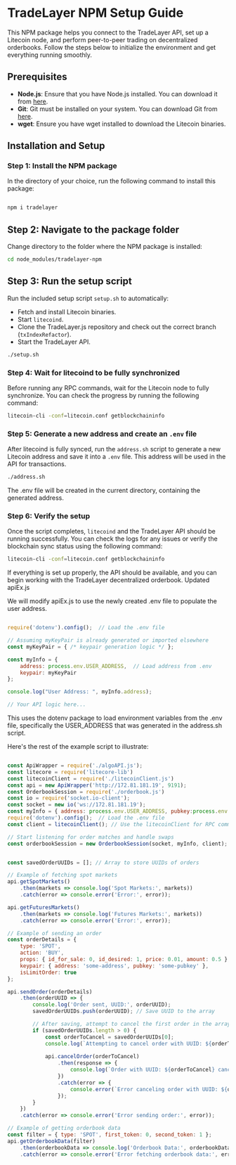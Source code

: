# TradeLayer NPM Setup Guide

This NPM package helps you connect to the TradeLayer API, set up a Litecoin node, and perform peer-to-peer trading on decentralized orderbooks. Follow the steps below to initialize the environment and get everything running smoothly.

## Prerequisites

- **Node.js**: Ensure that you have Node.js installed. You can download it from [here](https://nodejs.org/).
- **Git**: Git must be installed on your system. You can download Git from [here](https://git-scm.com/).
- **wget**: Ensure you have wget installed to download the Litecoin binaries.

## Installation and Setup

### Step 1: Install the NPM package

In the directory of your choice, run the following command to install this package:

```bash

npm i tradelayer
```
## Step 2: Navigate to the package folder

Change directory to the folder where the NPM package is installed:

```bash
cd node_modules/tradelayer-npm
```
## Step 3: Run the setup script

Run the included setup script `setup.sh` to automatically:

- Fetch and install Litecoin binaries.
- Start `litecoind`.
- Clone the TradeLayer.js repository and check out the correct branch (`txIndexRefactor`).
- Start the TradeLayer API.

```bash
./setup.sh
```
### Step 4: Wait for litecoind to be fully synchronized

Before running any RPC commands, wait for the Litecoin node to fully synchronize. You can check the progress by running the following command:

```bash
litecoin-cli -conf=litecoin.conf getblockchaininfo
```
### Step 5: Generate a new address and create an `.env` file

After litecoind is fully synced, run the `address.sh` script to generate a new Litecoin address and save it into a `.env` file. This address will be used in the API for transactions.

```bash
./address.sh
```
The .env file will be created in the current directory, containing the generated address.

### Step 6: Verify the setup

Once the script completes, `litecoind` and the TradeLayer API should be running successfully. You can check the logs for any issues or verify the blockchain sync status using the following command:

```bash
litecoin-cli -conf=litecoin.conf getblockchaininfo
```

If everything is set up properly, the API should be available, and you can begin working with the TradeLayer decentralized orderbook.
Updated apiEx.js

We will modify apiEx.js to use the newly created .env file to populate the user address.

```js

require('dotenv').config();  // Load the .env file

// Assuming myKeyPair is already generated or imported elsewhere
const myKeyPair = { /* keypair generation logic */ };

const myInfo = { 
    address: process.env.USER_ADDRESS,  // Load address from .env
    keypair: myKeyPair 
};

console.log("User Address: ", myInfo.address);

// Your API logic here...
```
This uses the dotenv package to load environment variables from the .env file, specifically the USER_ADDRESS that was generated in the address.sh script.

Here's the rest of the example script to illustrate:


```js

const ApiWrapper = require('./algoAPI.js');
const litecore = require('litecore-lib')
const litecoinClient = require('./litecoinClient.js')
const api = new ApiWrapper('http://172.81.181.19', 9191);
const OrderbookSession = require('./orderbook.js')
const io = require('socket.io-client');
const socket = new io('ws://172.81.181.19');
const myInfo = { address: process.env.USER_ADDRESS, pubkey:process.env.USER_PUBKEY}
require('dotenv').config();  // Load the .env file
const client = litecoinClient(); // Use the litecoinClient for RPC commands

// Start listening for order matches and handle swaps
const orderbookSession = new OrderbookSession(socket, myInfo, client);


const savedOrderUUIDs = []; // Array to store UUIDs of orders

// Example of fetching spot markets
api.getSpotMarkets()
    .then(markets => console.log('Spot Markets:', markets))
    .catch(error => console.error('Error:', error));

api.getFuturesMarkets()
    .then(markets => console.log('Futures Markets:', markets))
    .catch(error => console.error('Error:', error));

// Example of sending an order
const orderDetails = {
    type: 'SPOT',
    action: 'BUY',
    props: { id_for_sale: 0, id_desired: 1, price: 0.01, amount: 0.5 },
    keypair: { address: 'some-address', pubkey: 'some-pubkey' },
    isLimitOrder: true
};

api.sendOrder(orderDetails)
    .then(orderUUID => {
        console.log('Order sent, UUID:', orderUUID);
        savedOrderUUIDs.push(orderUUID); // Save UUID to the array

        // After saving, attempt to cancel the first order in the array
        if (savedOrderUUIDs.length > 0) {
            const orderToCancel = savedOrderUUIDs[0];
            console.log(`Attempting to cancel order with UUID: ${orderToCancel}`);
            
            api.cancelOrder(orderToCancel)
                .then(response => {
                    console.log(`Order with UUID: ${orderToCancel} canceled successfully!`);
                })
                .catch(error => {
                    console.error(`Error canceling order with UUID: ${orderToCancel}`, error);
                });
        }
    })
    .catch(error => console.error('Error sending order:', error));

// Example of getting orderbook data
const filter = { type: 'SPOT', first_token: 0, second_token: 1 };
api.getOrderbookData(filter)
    .then(orderbookData => console.log('Orderbook Data:', orderbookData))
    .catch(error => console.error('Error fetching orderbook data:', error));

```